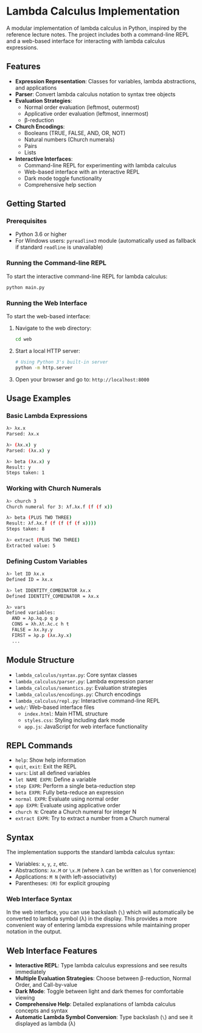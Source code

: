 # Lambda Calculus Implementation

A modular implementation of lambda calculus in Python, inspired by the reference lecture notes. The project includes both a command-line REPL and a web-based interface for interacting with lambda calculus expressions.

## Features

- **Expression Representation**: Classes for variables, lambda abstractions, and applications
- **Parser**: Convert lambda calculus notation to syntax tree objects
- **Evaluation Strategies**:
  - Normal order evaluation (leftmost, outermost)
  - Applicative order evaluation (leftmost, innermost)
  - β-reduction
- **Church Encodings**:
  - Booleans (TRUE, FALSE, AND, OR, NOT)
  - Natural numbers (Church numerals)
  - Pairs
  - Lists
- **Interactive Interfaces**:
  - Command-line REPL for experimenting with lambda calculus
  - Web-based interface with an interactive REPL
  - Dark mode toggle functionality
  - Comprehensive help section

## Getting Started

### Prerequisites

- Python 3.6 or higher
- For Windows users: `pyreadline3` module (automatically used as fallback if standard `readline` is unavailable)

### Running the Command-line REPL

To start the interactive command-line REPL for lambda calculus:

```bash
python main.py
```

### Running the Web Interface

To start the web-based interface:

1. Navigate to the web directory:

   ```bash
   cd web
   ```

2. Start a local HTTP server:

   ```bash
   # Using Python 3's built-in server
   python -m http.server
   ```

3. Open your browser and go to: `http://localhost:8000`

## Usage Examples

### Basic Lambda Expressions

```bash
λ> λx.x
Parsed: λx.x

λ> (λx.x) y
Parsed: (λx.x) y

λ> beta (λx.x) y
Result: y
Steps taken: 1
```

### Working with Church Numerals

```bash
λ> church 3
Church numeral for 3: λf.λx.f (f (f x))

λ> beta (PLUS TWO THREE)
Result: λf.λx.f (f (f (f (f x))))
Steps taken: 8

λ> extract (PLUS TWO THREE)
Extracted value: 5
```

### Defining Custom Variables

```bash
λ> let ID λx.x
Defined ID = λx.x

λ> let IDENTITY_COMBINATOR λx.x
Defined IDENTITY_COMBINATOR = λx.x

λ> vars
Defined variables:
  AND = λp.λq.p q p
  CONS = λh.λt.λc.c h t
  FALSE = λx.λy.y
  FIRST = λp.p (λx.λy.x)
  ...
```

## Module Structure

- `lambda_calculus/syntax.py`: Core syntax classes
- `lambda_calculus/parser.py`: Lambda expression parser
- `lambda_calculus/semantics.py`: Evaluation strategies
- `lambda_calculus/encodings.py`: Church encodings
- `lambda_calculus/repl.py`: Interactive command-line REPL
- `web/`: Web-based interface files
  - `index.html`: Main HTML structure
  - `styles.css`: Styling including dark mode
  - `app.js`: JavaScript for web interface functionality

## REPL Commands

- `help`: Show help information
- `quit`, `exit`: Exit the REPL
- `vars`: List all defined variables
- `let NAME EXPR`: Define a variable
- `step EXPR`: Perform a single beta-reduction step
- `beta EXPR`: Fully beta-reduce an expression
- `normal EXPR`: Evaluate using normal order
- `app EXPR`: Evaluate using applicative order
- `church N`: Create a Church numeral for integer N
- `extract EXPR`: Try to extract a number from a Church numeral

## Syntax

The implementation supports the standard lambda calculus syntax:

- Variables: `x`, `y`, `z`, etc.
- Abstractions: `λx.M` or `\x.M` (where λ can be written as \ for convenience)
- Applications: `M N` (with left-associativity)
- Parentheses: `(M)` for explicit grouping

### Web Interface Syntax

In the web interface, you can use backslash (`\`) which will automatically be converted to lambda symbol (λ) in the display. This provides a more convenient way of entering lambda expressions while maintaining proper notation in the output.

## Web Interface Features

- **Interactive REPL**: Type lambda calculus expressions and see results immediately
- **Multiple Evaluation Strategies**: Choose between β-reduction, Normal Order, and Call-by-value
- **Dark Mode**: Toggle between light and dark themes for comfortable viewing
- **Comprehensive Help**: Detailed explanations of lambda calculus concepts and syntax
- **Automatic Lambda Symbol Conversion**: Type backslash (`\`) and see it displayed as lambda (λ)
